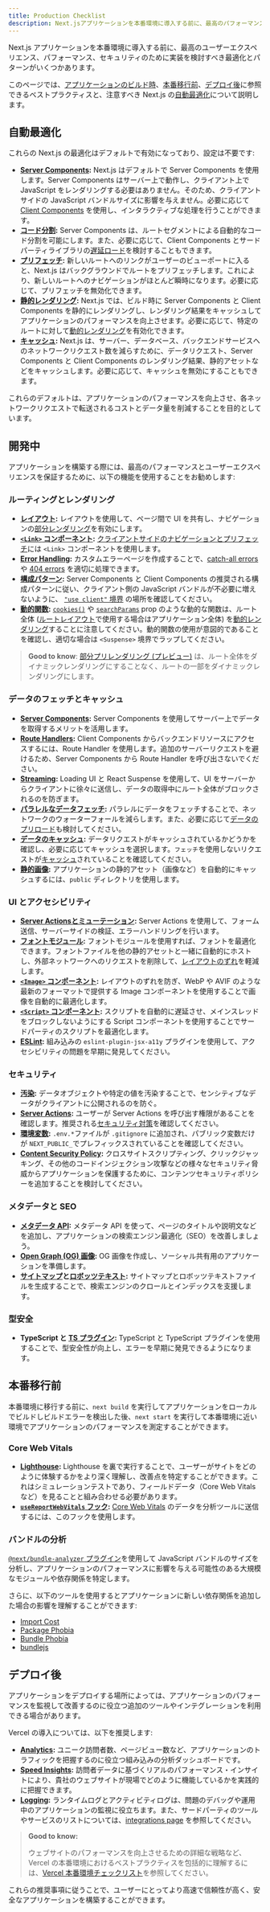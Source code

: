 ```yaml
---
title: Production Checklist
description: Next.jsアプリケーションを本番環境に導入する前に、最高のパフォーマンスとユーザーエクスペリエンスを確保するための推奨事項です。
---
```


Next.js アプリケーションを本番環境に導入する前に、最高のユーザーエクスペリエンス、パフォーマンス、セキュリティのために実装を検討すべき最適化とパターンがいくつかあります。

このページでは、[アプリケーションのビルド時](#開発中)、[本番移行前](#本番移行前)、[デプロイ後](#デプロイ後)に参照できるベストプラクティスと、注意すべき Next.js の[自動最適化](#自動最適化)について説明します。

## 自動最適化

これらの Next.js の最適化はデフォルトで有効になっており、設定は不要です:

- **[Server Components](/docs/app-router/building-your-application/rendering/server-components):** Next.js はデフォルトで Server Components を使用します。Server Components はサーバー上で動作し、クライアント上で JavaScript をレンダリングする必要はありません。そのため、クライアントサイドの JavaScript バンドルサイズに影響を与えません。必要に応じて [Client Components](/docs/app-router/building-your-application/rendering/client-components) を使用し、インタラクティブな処理を行うことができます。
- **[コード分割](/docs/app-router/building-your-application/routing/linking-and-navigating#1-コード分割):** Server Components は、ルートセグメントによる自動的なコード分割を可能にします。また、必要に応じて、Client Components とサードパーティライブラリの[遅延ロード](/docs/app-router/building-your-application/optimizing/lazy-loading)を検討することもできます。
- **[プリフェッチ](/docs/app-router/building-your-application/routing/linking-and-navigating#2-プリフェッチ):** 新しいルートへのリンクがユーザーのビューポートに入ると、Next.js はバックグラウンドでルートをプリフェッチします。これにより、新しいルートへのナビゲーションがほとんど瞬時になります。必要に応じて、プリフェッチを無効化できます。
- **[静的レンダリング](/docs/app-router/building-your-application/rendering/server-components#静的レンダリングデフォルト):** Next.js では、ビルド時に Server Components と Client Components を静的にレンダリングし、レンダリング結果をキャッシュしてアプリケーションのパフォーマンスを向上させます。必要に応じて、特定のルートに対して[動的レンダリング](/docs/app-router/building-your-application/rendering/server-components#動的レンダリング)を有効化できます。
- **[キャッシュ](/docs/app-router/building-your-application/caching):** Next.js は、サーバー、データベース、バックエンドサービスへのネットワークリクエスト数を減らすために、データリクエスト、Server Components と Client Components のレンダリング結果、静的アセットなどをキャッシュします。必要に応じて、キャッシュを無効にすることもできます。

これらのデフォルトは、アプリケーションのパフォーマンスを向上させ、各ネットワークリクエストで転送されるコストとデータ量を削減することを目的としています。

## 開発中

アプリケーションを構築する際には、最高のパフォーマンスとユーザーエクスペリエンスを保証するために、以下の機能を使用することをお勧めします:

### ルーティングとレンダリング

- **[レイアウト](/docs/app-router/building-your-application/routing/pages-and-layouts#レイアウト):** レイアウトを使用して、ページ間で UI を共有し、ナビゲーションの[部分レンダリング](/docs/app-router/building-your-application/routing/linking-and-navigating#4-部分レンダリング)を有効にします。
- **[`<Link>` コンポーネント](/docs/app-router/building-your-application/routing/linking-and-navigating#link-コンポーネント):** [クライアントサイドのナビゲーションとプリフェッチ](/docs/app-router/building-your-application/routing/linking-and-navigating#ナビゲーションの仕組み)には `<Link>` コンポーネントを使用します。
- **[Error Handling](/docs/app-router/building-your-application/routing/error-handling):** カスタムエラーページを作成することで、[catch-all errors](/docs/app-router/building-your-application/routing/error-handling)や [404 errors](/docs/app-router/api-reference/file-conventions/not-found) を適切に処理できます。
- **[構成パターン](/docs/app-router/building-your-application/rendering/composition-patterns):** Server Components と Client Components の推奨される構成パターンに従い、クライアント側の JavaScript バンドルが不必要に増えないように、 [`"use client"` 境界](/docs/app-router/building-your-application/rendering/composition-patterns#クライアントのコンポーネントをツリーの下部に移動する) の場所を確認してください。
- **[動的関数](/docs/app-router/building-your-application/rendering/server-components#動的関数):** [`cookies()`](/docs/app-router/api-reference/functions/cookies) や [`searchParams`](/docs/app-router/api-reference/file-conventions/page#searchparams任意) prop のような動的な関数は、ルート全体 ([ルートレイアウト](/docs/app-router/building-your-application/routing/pages-and-layouts#ルートレイアウト-必須)で使用する場合はアプリケーション全体) を[動的レンダリング](/docs/app-router/building-your-application/rendering/server-components#動的レンダリング)することに注意してください。動的関数の使用が意図的であることを確認し、適切な場合は `<Suspense>` 境界でラップしてください。

> **Good to know**: [部分プリレンダリング (プレビュー)](https://nextjs.org/blog/next-14#partial-prerendering-preview) は、ルート全体をダイナミックレンダリングにすることなく、ルートの一部をダイナミックレンダリングにします。

### データのフェッチとキャッシュ

- **[Server Components](/docs/app-router/building-your-application/data-fetching/fetching-caching-and-revalidating#fetchを使用したサーバー上でのデータフェッチ):** Server Components を使用してサーバー上でデータを取得するメリットを活用します。
- **[Route Handlers](/docs/app-router/building-your-application/routing/route-handlers):** Client Components からバックエンドリソースにアクセスするには、Route Handler を使用します。追加のサーバーリクエストを避けるため、Server Components から Route Handler を呼び出さないでください。
- **[Streaming](/docs/app-router/building-your-application/routing/loading-ui-and-streaming):** Loading UI と React Suspense を使用して、UI をサーバーからクライアントに徐々に送信し、データの取得中にルート全体がブロックされるのを防ぎます。
- **[パラレルなデータフェッチ](/docs/app-router/building-your-application/data-fetching/patterns#パラレルなデータフェッチとシーケンシャルなデータフェッチ):** パラレルにデータをフェッチすることで、ネットワークのウォーターフォールを減らします。また、必要に応じて[データのプリロード](/docs/app-router/building-your-application/data-fetching/patterns#データのプリロード)も検討してください。
- **[データのキャッシュ](/docs/app-router/building-your-application/caching#data-cache):** データリクエストがキャッシュされているかどうかを確認し、必要に応じてキャッシュを選択します。`フェッチ`を使用しないリクエストが[キャッシュ](/docs/app-router/api-reference/functions/unstable_cache)されていることを確認してください。
- **[静的画像](/docs/app-router/building-your-application/optimizing/static-assets):** アプリケーションの静的アセット（画像など）を自動的にキャッシュするには、`public` ディレクトリを使用します。

### UI とアクセシビリティ

- **[Server Actionsとミューテーション](/docs/app-router/building-your-application/data-fetching/server-actions-and-mutations):** Server Actions を使用して、フォーム送信、サーバーサイドの検証、エラーハンドリングを行います。
- **[フォントモジュール](/docs/app-router/building-your-application/optimizing/fonts):** フォントモジュールを使用すれば、フォントを最適化できます。フォントファイルを他の静的アセットと一緒に自動的にホストし、外部ネットワークへのリクエストを削除して、[レイアウトのずれ](https://web.dev/articles/cls)を軽減します。
- **[`<Image>` コンポーネント](/docs/app-router/building-your-application/optimizing/images):** レイアウトのずれを防ぎ、WebP や AVIF のような最新のフォーマットで提供する Image コンポーネントを使用することで画像を自動的に最適化します。
- **[`<Script>` コンポーネント](/docs/app-router/building-your-application/optimizing/scripts):** スクリプトを自動的に遅延させ、メインスレッドをブロックしないようにする Script コンポーネントを使用することでサードパーティのスクリプトを最適化します。
- **[ESLint](/docs/app-router/architecture/accessibility#linting):** 組み込みの `eslint-plugin-jsx-a11y` プラグインを使用して、アクセシビリティの問題を早期に発見してください。

### セキュリティ

- **[汚染](/docs/app-router/building-your-application/data-fetching/patterns#preventing-sensitive-data-from-being-exposed-to-the-client):** データオブジェクトや特定の値を汚染することで、センシティブなデータがクライアントに公開されるのを防ぐ。
- **[Server Actions](/docs/app-router/building-your-application/data-fetching/server-actions-and-mutations#認証と認可):** ユーザーが Server Actions を呼び出す権限があることを確認します。推奨される[セキュリティ対策](https://nextjs.org/blog/security-nextjs-server-components-actions)を確認してください。
- **[環境変数](/docs/app-router/building-your-application/configuring/environment-variables):** `.env.*`ファイルが `.gitignore` に追加され、パブリック変数だけが `NEXT_PUBLIC_`でプレフィックスされていることを確認してください。
- **[Content Security Policy](/docs/app-router/building-your-application/configuring/content-security-policy):** クロスサイトスクリプティング、クリックジャッキング、その他のコードインジェクション攻撃などの様々なセキュリティ脅威からアプリケーションを保護するために、コンテンツセキュリティポリシーを追加することを検討してください。

### メタデータと SEO

- **[メタデータ API](/docs/app-router/building-your-application/optimizing/metadata):** メタデータ API を使って、ページのタイトルや説明文などを追加し、アプリケーションの検索エンジン最適化（SEO）を改善しましょう。
- **[Open Graph (OG) 画像](/docs/app-router/api-reference/file-conventions/metadata/opengraph-image):** OG 画像を作成し、ソーシャル共有用のアプリケーションを準備します。
- **[サイトマップ](/docs/app-router/api-reference/functions/generate-sitemaps)と[ロボッツテキスト](/docs/app-router/api-reference/file-conventions/metadata/robots):** サイトマップとロボッツテキストファイルを生成することで、検索エンジンのクロールとインデックスを支援します。

### 型安全

- **TypeScript と [TS プラグイン](/docs/app-router/building-your-application/configuring/typescript):** TypeScript と TypeScript プラグインを使用することで、型安全性が向上し、エラーを早期に発見できるようになります。

## 本番移行前

本番環境に移行する前に、`next build` を実行してアプリケーションをローカルでビルドしビルドエラーを検出した後、`next start` を実行して本番環境に近い環境でアプリケーションのパフォーマンスを測定することができます。

### Core Web Vitals

- **[Lighthouse](https://developers.google.com/web/tools/lighthouse):** Lighthouse を裏で実行することで、ユーザーがサイトをどのように体験するかをより深く理解し、改善点を特定することができます。これはシミュレーションテストであり、フィールドデータ（Core Web Vitals など）を見ることと組み合わせる必要があります。
- **[`useReportWebVitals` フック](/docs/app-router/api-reference/functions/use-report-web-vitals):** [Core Web Vitals](https://web.dev/articles/vitals) のデータを分析ツールに送信するには、このフックを使用します。

### バンドルの分析

[`@next/bundle-analyzer` プラグイン](/docs/app-router/building-your-application/optimizing/bundle-analyzer)を使用して JavaScript バンドルのサイズを分析し、アプリケーションのパフォーマンスに影響を与える可能性のある大規模なモジュールや依存関係を特定します。

さらに、以下のツールを使用するとアプリケーションに新しい依存関係を追加した場合の影響を理解することができます:

- [Import Cost](https://marketplace.visualstudio.com/items?itemName=wix.vscode-import-cost)
- [Package Phobia](https://packagephobia.com/)
- [Bundle Phobia](https://bundlephobia.com/)
- [bundlejs](https://bundlejs.com/)

## デプロイ後

アプリケーションをデプロイする場所によっては、アプリケーションのパフォーマンスを監視して改善するのに役立つ追加のツールやインテグレーションを利用できる場合があります。

Vercel の導入については、以下を推奨します:

- **[Analytics](https://vercel.com/analytics?utm_source=next-site&utm_campaign=nextjs-docs&utm_medium=docs):** ユニーク訪問者数、ページビュー数など、アプリケーションのトラフィックを把握するのに役立つ組み込みの分析ダッシュボードです。
- **[Speed Insights](https://vercel.com/docs/speed-insights?utm_source=next-site&utm_campaign=nextjs-docs&utm_medium=docs):** 訪問者データに基づくリアルのパフォーマンス・インサイトにより、貴社のウェブサイトが現場でどのように機能しているかを実践的に把握できます。
- **[Logging](https://vercel.com/docs/observability/runtime-logs?utm_source=next-site&utm_campaign=nextjs-docs&utm_medium=docs):** ランタイムログとアクティビティログは、問題のデバッグや運用中のアプリケーションの監視に役立ちます。また、サードパーティのツールやサービスのリストについては、[integrations page](https://vercel.com/integrations?utm_source=next-site&utm_campaign=nextjs-docs&utm_medium=docs) を参照してください。

> **Good to know:**
>
> ウェブサイトのパフォーマンスを向上させるための詳細な戦略など、Vercel の本番環境におけるベストプラクティスを包括的に理解するには、[Vercel 本番環境チェックリスト](https://vercel.com/docs/production-checklist?utm_source=next-site&utm_campaign=nextjs-docs&utm_medium=docs)を参照してください。

これらの推奨事項に従うことで、ユーザーにとってより高速で信頼性が高く、安全なアプリケーションを構築することができます。
